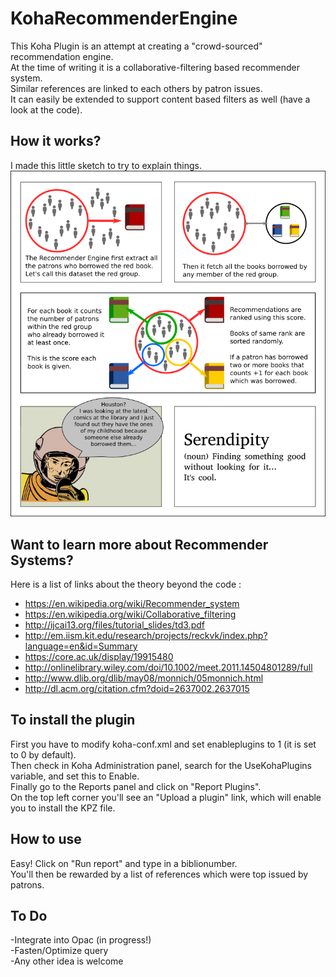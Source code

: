 # KohaRecommenderEngine

This Koha Plugin is an attempt at creating a "crowd-sourced" recommendation engine.<br>
At the time of writing it is a collaborative-filtering based recommender system.<br>
Similar references are linked to each others by patron issues.<br>
It can easily be extended to support content based filters as well (have a look at the code).<br>

## How it works?
I made this little sketch to try to explain things.
![How it works](recommendationsSketch.png)

## Want to learn more about Recommender Systems?
Here is a list of links about the theory beyond the code :
 * https://en.wikipedia.org/wiki/Recommender_system
 * https://en.wikipedia.org/wiki/Collaborative_filtering
 * http://ijcai13.org/files/tutorial_slides/td3.pdf
 * http://em.iism.kit.edu/research/projects/reckvk/index.php?language=en&id=Summary
 * https://core.ac.uk/display/19915480
 * http://onlinelibrary.wiley.com/doi/10.1002/meet.2011.14504801289/full
 * http://www.dlib.org/dlib/may08/monnich/05monnich.html
 * http://dl.acm.org/citation.cfm?doid=2637002.2637015

## To install the plugin
First you have to modify koha-conf.xml and set enableplugins to 1 (it is set to 0 by default).<br>
Then check in Koha Administration panel, search for the UseKohaPlugins variable, and set this to Enable.<br>
Finally go to the Reports panel and click on "Report Plugins".<br>
On the top left corner you'll see an "Upload a plugin" link, which will enable you to install the KPZ file.<br>

## How to use
Easy! Click on "Run report" and type in a biblionumber.<br>
You'll then be rewarded by a list of references which were top issued by patrons.<br>

## To Do
-Integrate into Opac (in progress!)<br>
-Fasten/Optimize query<br>
-Any other idea is welcome<br>
